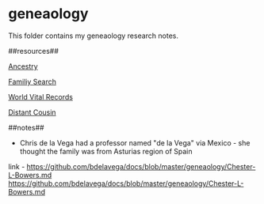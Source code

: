 # geneaology

This folder contains my geneaology research notes. 

##resources##

[Ancestry](http://www.ancestry.com/)

[Familiy Search](https://familysearch.org)

[World Vital Records](http://www.worldvitalrecords.com/)

[Distant Cousin](http://distantcousin.com/)

 
##notes##

* Chris de la Vega had a professor named "de la Vega" via Mexico - she thought the family was from Asturias region of Spain

link - https://github.com/bdelavega/docs/blob/master/geneaology/Chester-L-Bowers.md
https://github.com/bdelavega/docs/blob/master/geneaology/Chester-L-Bowers.md
